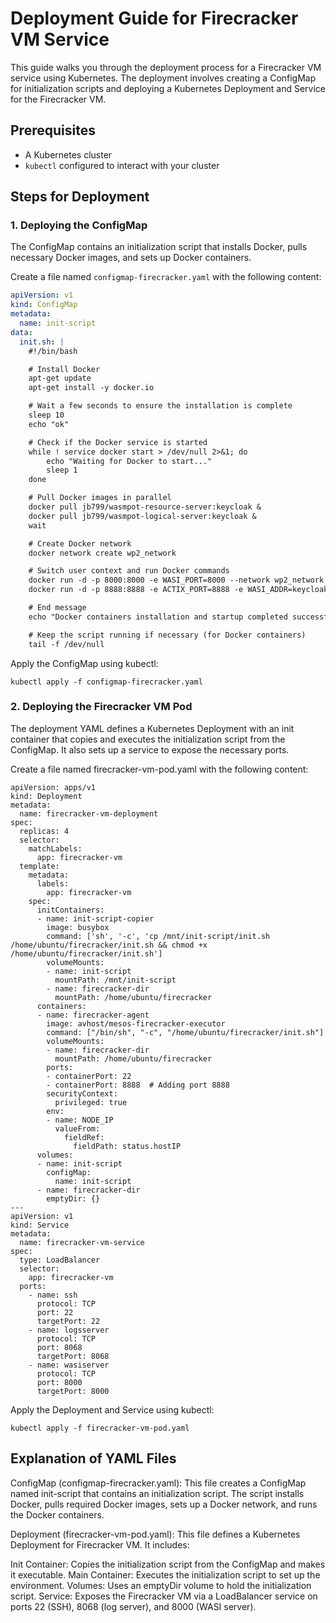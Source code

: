 # Deployment Guide for Firecracker VM Service

This guide walks you through the deployment process for a Firecracker VM service using Kubernetes. The deployment involves creating a ConfigMap for initialization scripts and deploying a Kubernetes Deployment and Service for the Firecracker VM.

## Prerequisites

- A Kubernetes cluster
- `kubectl` configured to interact with your cluster

## Steps for Deployment

### 1. Deploying the ConfigMap

The ConfigMap contains an initialization script that installs Docker, pulls necessary Docker images, and sets up Docker containers.

Create a file named `configmap-firecracker.yaml` with the following content:

```yaml
apiVersion: v1
kind: ConfigMap
metadata:
  name: init-script
data:
  init.sh: |
    #!/bin/bash

    # Install Docker
    apt-get update
    apt-get install -y docker.io

    # Wait a few seconds to ensure the installation is complete
    sleep 10
    echo "ok"

    # Check if the Docker service is started
    while ! service docker start > /dev/null 2>&1; do
        echo "Waiting for Docker to start..."
        sleep 1
    done

    # Pull Docker images in parallel
    docker pull jb799/wasmpot-resource-server:keycloak &
    docker pull jb799/wasmpot-logical-server:keycloak &
    wait

    # Create Docker network
    docker network create wp2_network

    # Switch user context and run Docker commands
    docker run -d -p 8000:8000 -e WASI_PORT=8000 --network wp2_network --name wasi-container jb799/wasmpot-logical-server:keycloak 8000 8888 actix-container 8068 $NODE_IP wp2
    docker run -d -p 8888:8888 -e ACTIX_PORT=8888 -e WASI_ADDR=keycloak.authgates.com --network wp2_network --name actix-container jb799/wasmpot-resource-server:keycloak

    # End message
    echo "Docker containers installation and startup completed successfully."

    # Keep the script running if necessary (for Docker containers)
    tail -f /dev/null
```

Apply the ConfigMap using kubectl:

```
kubectl apply -f configmap-firecracker.yaml
```

### 2. Deploying the Firecracker VM Pod

The deployment YAML defines a Kubernetes Deployment with an init container that copies and executes the initialization script from the ConfigMap. It also sets up a service to expose the necessary ports.

Create a file named firecracker-vm-pod.yaml with the following content:

```
apiVersion: apps/v1
kind: Deployment
metadata:
  name: firecracker-vm-deployment
spec:
  replicas: 4
  selector:
    matchLabels:
      app: firecracker-vm
  template:
    metadata:
      labels:
        app: firecracker-vm
    spec:
      initContainers:
      - name: init-script-copier
        image: busybox
        command: ['sh', '-c', 'cp /mnt/init-script/init.sh /home/ubuntu/firecracker/init.sh && chmod +x /home/ubuntu/firecracker/init.sh']
        volumeMounts:
        - name: init-script
          mountPath: /mnt/init-script
        - name: firecracker-dir
          mountPath: /home/ubuntu/firecracker
      containers:
      - name: firecracker-agent
        image: avhost/mesos-firecracker-executor
        command: ["/bin/sh", "-c", "/home/ubuntu/firecracker/init.sh"]
        volumeMounts:
        - name: firecracker-dir
          mountPath: /home/ubuntu/firecracker
        ports:
        - containerPort: 22
        - containerPort: 8888  # Adding port 8888
        securityContext:
          privileged: true
        env:
        - name: NODE_IP
          valueFrom:
            fieldRef:
              fieldPath: status.hostIP
      volumes:
      - name: init-script
        configMap:
          name: init-script
      - name: firecracker-dir
        emptyDir: {}
---
apiVersion: v1
kind: Service
metadata:
  name: firecracker-vm-service
spec:
  type: LoadBalancer
  selector:
    app: firecracker-vm
  ports:
    - name: ssh
      protocol: TCP
      port: 22
      targetPort: 22
    - name: logsserver
      protocol: TCP
      port: 8068
      targetPort: 8068
    - name: wasiserver
      protocol: TCP
      port: 8000
      targetPort: 8000
```

Apply the Deployment and Service using kubectl:
```
kubectl apply -f firecracker-vm-pod.yaml
```

## Explanation of YAML Files
ConfigMap (configmap-firecracker.yaml): This file creates a ConfigMap named init-script that contains an initialization script. The script installs Docker, pulls required Docker images, sets up a Docker network, and runs the Docker containers.

Deployment (firecracker-vm-pod.yaml): This file defines a Kubernetes Deployment for Firecracker VM. It includes:

Init Container: Copies the initialization script from the ConfigMap and makes it executable.
Main Container: Executes the initialization script to set up the environment.
Volumes: Uses an emptyDir volume to hold the initialization script.
Service: Exposes the Firecracker VM via a LoadBalancer service on ports 22 (SSH), 8068 (log server), and 8000 (WASI server).
